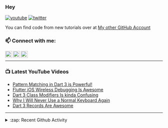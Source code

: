 ### Hey

[![youtube](https://img.shields.io/static/v1?label=@RobertBrunhage&message=Subscribe&logo=YouTube&color=FF0000&style=for-the-badge)](http://bit.ly/2SUyRhx)
[![twitter](https://img.shields.io/twitter/follow/robertbrunhage?color=%231DA1F2&logo=twitter&style=for-the-badge)](https://twitter.com/intent/follow?original_referer=https%3A%2F%2Fgithub.com%2Frobertbrunhage&screen_name=robertbrunhage)

You can find code from new tutorials over at [My other GitHub Account](https://github.com/Robert-Brunhage-Organization)

### 📫 Connect with me:

[<img align="left" alt="RobertBrunhage | YouTube" width="22px" src="https://cdn.jsdelivr.net/npm/simple-icons@v3/icons/youtube.svg" />][youtube]
[<img align="left" alt="RobertBrunhage | Twitter" width="22px" src="https://cdn.jsdelivr.net/npm/simple-icons@v3/icons/twitter.svg" />][twitter]
[<img align="left" alt="RobertBrunhageDev | Instagram" width="22px" src="https://cdn.jsdelivr.net/npm/simple-icons@v3/icons/instagram.svg" />][instagram]

<br />

---

### 📺 Latest YouTube Videos
<!-- YOUTUBE:START -->
- [Pattern Matching in Dart 3 is Powerful!](https://www.youtube.com/watch?v=j3fzeDpd2ts)
- [Flutter iOS Wireless Debugging Is Awesome](https://www.youtube.com/watch?v=atbStqnPXC8)
- [Dart 3 Class Modifiers Is kinda Confusing](https://www.youtube.com/watch?v=Od49lG0ez0o)
- [Why I Will Never Use a Normal Keyboard Again](https://www.youtube.com/watch?v=t4KCvFumRMs)
- [Dart 3 Records Are Awesome](https://www.youtube.com/watch?v=aWOyc3HG9XM)
<!-- YOUTUBE:END -->

---

<details>
  <summary>:zap: Recent Github Activity</summary>
  
<!--START_SECTION:activity-->
1. ❗ Opened issue [#32](https://github.com/frankroeder/parrot.nvim/issues/32) in [frankroeder/parrot.nvim](https://github.com/frankroeder/parrot.nvim)
2. 💪 Opened PR [#11](https://github.com/hungrimind/course-kit/pull/11) in [hungrimind/course-kit](https://github.com/hungrimind/course-kit)
3. 🎉 Merged PR [#1](https://github.com/hungrimind/sync_test/pull/1) in [hungrimind/sync_test](https://github.com/hungrimind/sync_test)
4. 🗣 Commented on [#1](https://github.com/hungrimind/sync_test/pull/1#issuecomment-2180991154) in [hungrimind/sync_test](https://github.com/hungrimind/sync_test)
5. 🗣 Commented on [#1431](https://github.com/zino-hofmann/graphql-flutter/pull/1431#issuecomment-2162120309) in [zino-hofmann/graphql-flutter](https://github.com/zino-hofmann/graphql-flutter)
<!--END_SECTION:activity-->

</details>

[twitter]: https://twitter.com/robertbrunhage
[youtube]: https://youtube.com/c/robertbrunhage
[instagram]: https://instagram.com/robertbrunhagedev
